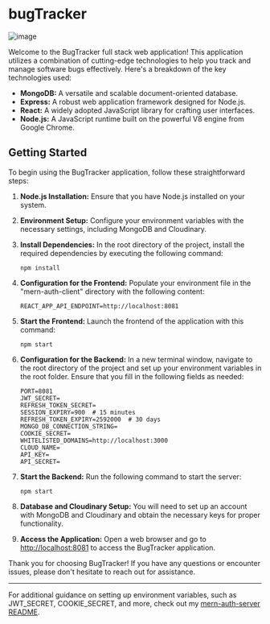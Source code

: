 # bugTracker

![image](https://github.com/TylerGeorgeAlexander/ta-bug-tracker-mern/assets/67352237/b1191ddc-1cae-4d09-ba36-4e28b20c8d3a)

Welcome to the BugTracker full stack web application! This application utilizes a combination of cutting-edge technologies to help you track and manage software bugs effectively. Here's a breakdown of the key technologies used:

- **MongoDB:** A versatile and scalable document-oriented database.
- **Express:** A robust web application framework designed for Node.js.
- **React:** A widely adopted JavaScript library for crafting user interfaces.
- **Node.js:** A JavaScript runtime built on the powerful V8 engine from Google Chrome.

## Getting Started

To begin using the BugTracker application, follow these straightforward steps:

1. **Node.js Installation:** Ensure that you have Node.js installed on your system.

2. **Environment Setup:** Configure your environment variables with the necessary settings, including MongoDB and Cloudinary.

3. **Install Dependencies:** In the root directory of the project, install the required dependencies by executing the following command:

   ```
   npm install
   ```

4. **Configuration for the Frontend:** Populate your environment file in the "mern-auth-client" directory with the following content:

   ```
   REACT_APP_API_ENDPOINT=http://localhost:8081
   ```

5. **Start the Frontend:** Launch the frontend of the application with this command:

   ```
   npm start
   ```

6. **Configuration for the Backend:** In a new terminal window, navigate to the root directory of the project and set up your environment variables in the root folder. Ensure that you fill in the following fields as needed:

   ```
   PORT=8081
   JWT_SECRET=
   REFRESH_TOKEN_SECRET=
   SESSION_EXPIRY=900  # 15 minutes
   REFRESH_TOKEN_EXPIRY=2592000  # 30 days
   MONGO_DB_CONNECTION_STRING=
   COOKIE_SECRET=
   WHITELISTED_DOMAINS=http://localhost:3000
   CLOUD_NAME=
   API_KEY=
   API_SECRET=
   ```

7. **Start the Backend:** Run the following command to start the server:

   ```
   npm start
   ```

8. **Database and Cloudinary Setup:** You will need to set up an account with MongoDB and Cloudinary and obtain the necessary keys for proper functionality.

9. **Access the Application:** Open a web browser and go to [http://localhost:8081](http://localhost:8081) to access the BugTracker application.

Thank you for choosing BugTracker! If you have any questions or encounter issues, please don't hesitate to reach out for assistance.

---

For additional guidance on setting up environment variables, such as JWT_SECRET, COOKIE_SECRET, and more, check out my [mern-auth-server README](https://github.com/TylerGeorgeAlexander/mern-auth-server).
